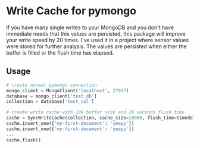 # Write Cache for pymongo
If you have many single writes to your MongoDB and you don't have immediate needs that
this values are persisted, this package will improve your write speed by 20 times. I've 
used it in a project where sensor values were stored for further analysis. The values are 
persisted when either the buffer is filled or the flush time has elapsed. 

## Usage
```python
# create normal pymongo connection
mongo_client = MongoClient('localhost', 27017)
database = mongo_client['test_db']
collection = database['test_col']

# create write cache with 10k buffer size and 20 seconds flush time
cache = SyncWriteCache(collection, cache_size=10000, flush_time=timedelta(seconds=20))
cache.insert_one({'my-first-document': 'yeeyy'})
cache.insert_one({'my-first-document': 'yeeyy'})
...
cache.flush()
```
